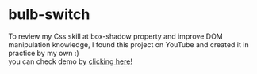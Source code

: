 # bulb-switch
To review my Css skill at box-shadow property and improve  DOM manipulation knowledge, I found this project on YouTube and created it in practice by my own :) 
 <br>
you can check demo by <a href='https://bulb-switch-gooddevil79.netlify.app/'>clicking  here!</a>
